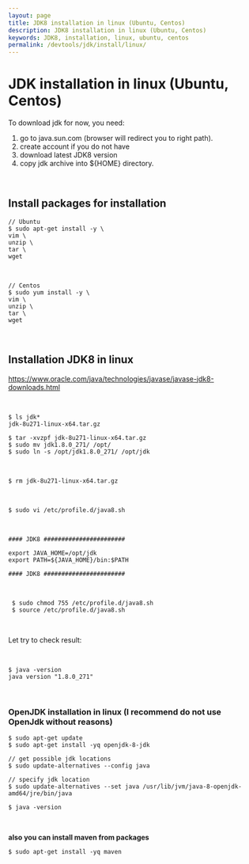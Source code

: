 ```yaml
---
layout: page
title: JDK8 installation in linux (Ubuntu, Centos)
description: JDK8 installation in linux (Ubuntu, Centos)
keywords: JDK8, installation, linux, ubuntu, centos
permalink: /devtools/jdk/install/linux/
---
```


# JDK installation in linux (Ubuntu, Centos)

To download jdk for now, you need:

1. go to java.sun.com (browser will redirect you to right path).
2. create account if you do not have
3. download latest JDK8 version
4. copy jdk archive into ${HOME} directory.

<br/>

## Install packages for installation

<!--

# sed -i "s/.*PasswordAuthentication.*/PasswordAuthentication yes/g" /etc/ssh/sshd_config
# service sshd reload

-->

    // Ubuntu
    $ sudo apt-get install -y \
    vim \
    unzip \
    tar \
    wget

<br/>

    // Centos
    $ sudo yum install -y \
    vim \
    unzip \
    tar \
    wget

<br/>

## Installation JDK8 in linux

https://www.oracle.com/java/technologies/javase/javase-jdk8-downloads.html

<br/>

    $ ls jdk*
    jdk-8u271-linux-x64.tar.gz

    $ tar -xvzpf jdk-8u271-linux-x64.tar.gz
    $ sudo mv jdk1.8.0_271/ /opt/
    $ sudo ln -s /opt/jdk1.8.0_271/ /opt/jdk

<br/>

    $ rm jdk-8u271-linux-x64.tar.gz

<br/>

    $ sudo vi /etc/profile.d/java8.sh

<br/>

```
#### JDK8 #######################

export JAVA_HOME=/opt/jdk
export PATH=${JAVA_HOME}/bin:$PATH

#### JDK8 #######################
```

<br/>

     $ sudo chmod 755 /etc/profile.d/java8.sh
     $ source /etc/profile.d/java8.sh

<br/>

Let try to check result:

<br/>

    $ java -version
    java version "1.8.0_271"

<br/>

### OpenJDK installation in linux (I recommend do not use OpenJdk without reasons)

    $ sudo apt-get update
    $ sudo apt-get install -yq openjdk-8-jdk

    // get possible jdk locations
    $ sudo update-alternatives --config java

    // specify jdk location
    $ sudo update-alternatives --set java /usr/lib/jvm/java-8-openjdk-amd64/jre/bin/java

    $ java -version

<br/>

**also you can install maven from packages**

    $ sudo apt-get install -yq maven
